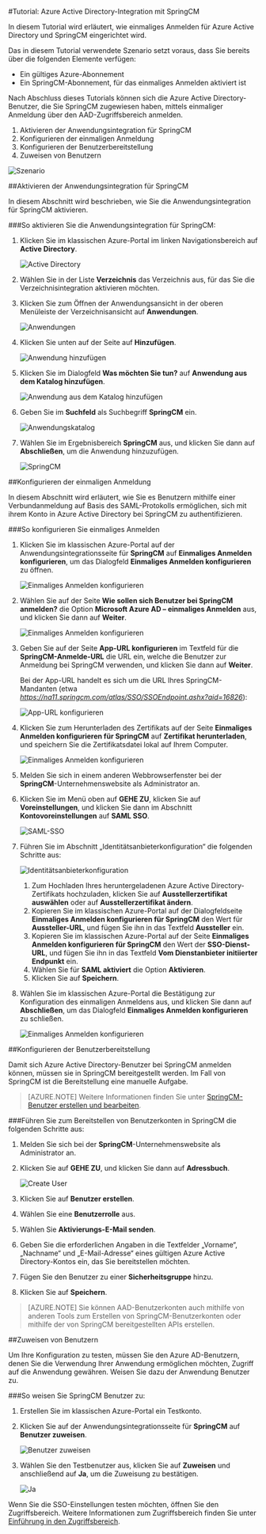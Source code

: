 <properties 
    pageTitle="Tutorial: Azure Active Directory-Integration mit SpringCM | Microsoft Azure" 
    description="Hier erfahren Sie, wie Sie Spring CM mit Azure Active Directory verwenden können, um einmaliges Anmelden, automatisierte Bereitstellung und vieles mehr zu ermöglichen." 
    services="active-directory" 
    authors="jeevansd"  
    documentationCenter="na" 
    manager="femila"/>
<tags 
    ms.service="active-directory" 
    ms.devlang="na" 
    ms.topic="article" 
    ms.tgt_pltfrm="na" 
    ms.workload="identity" 
    ms.date="09/19/2016" 
    ms.author="jeedes" />

#Tutorial: Azure Active Directory-Integration mit SpringCM
  
In diesem Tutorial wird erläutert, wie einmaliges Anmelden für Azure Active Directory und SpringCM eingerichtet wird.
  
Das in diesem Tutorial verwendete Szenario setzt voraus, dass Sie bereits über die folgenden Elemente verfügen:

-   Ein gültiges Azure-Abonnement
-   Ein SpringCM-Abonnement, für das einmaliges Anmelden aktiviert ist
  
Nach Abschluss dieses Tutorials können sich die Azure Active Directory-Benutzer, die Sie SpringCM zugewiesen haben, mittels einmaliger Anmeldung über den AAD-Zugriffsbereich anmelden.

1.  Aktivieren der Anwendungsintegration für SpringCM
2.  Konfigurieren der einmaligen Anmeldung
3.  Konfigurieren der Benutzerbereitstellung
4.  Zuweisen von Benutzern

![Szenario](./media/active-directory-saas-spring-cm-tutorial/IC797044.png "Szenario")

##Aktivieren der Anwendungsintegration für SpringCM
  
In diesem Abschnitt wird beschrieben, wie Sie die Anwendungsintegration für SpringCM aktivieren.

###So aktivieren Sie die Anwendungsintegration für SpringCM:

1.  Klicken Sie im klassischen Azure-Portal im linken Navigationsbereich auf **Active Directory**.

    ![Active Directory](./media/active-directory-saas-spring-cm-tutorial/IC700993.png "Active Directory")

2.  Wählen Sie in der Liste **Verzeichnis** das Verzeichnis aus, für das Sie die Verzeichnisintegration aktivieren möchten.

3.  Klicken Sie zum Öffnen der Anwendungsansicht in der oberen Menüleiste der Verzeichnisansicht auf **Anwendungen**.

    ![Anwendungen](./media/active-directory-saas-spring-cm-tutorial/IC700994.png "Anwendungen")

4.  Klicken Sie unten auf der Seite auf **Hinzufügen**.

    ![Anwendung hinzufügen](./media/active-directory-saas-spring-cm-tutorial/IC749321.png "Anwendung hinzufügen")

5.  Klicken Sie im Dialogfeld **Was möchten Sie tun?** auf **Anwendung aus dem Katalog hinzufügen**.

    ![Anwendung aus dem Katalog hinzufügen](./media/active-directory-saas-spring-cm-tutorial/IC749322.png "Anwendung aus dem Katalog hinzufügen")

6.  Geben Sie im **Suchfeld** als Suchbegriff **SpringCM** ein.

    ![Anwendungskatalog](./media/active-directory-saas-spring-cm-tutorial/IC797045.png "Anwendungskatalog")

7.  Wählen Sie im Ergebnisbereich **SpringCM** aus, und klicken Sie dann auf **Abschließen**, um die Anwendung hinzuzufügen.

    ![SpringCM](./media/active-directory-saas-spring-cm-tutorial/IC797046.png "SpringCM")

##Konfigurieren der einmaligen Anmeldung
  
In diesem Abschnitt wird erläutert, wie Sie es Benutzern mithilfe einer Verbundanmeldung auf Basis des SAML-Protokolls ermöglichen, sich mit ihrem Konto in Azure Active Directory bei SpringCM zu authentifizieren.

###So konfigurieren Sie einmaliges Anmelden

1.  Klicken Sie im klassischen Azure-Portal auf der Anwendungsintegrationsseite für **SpringCM** auf **Einmaliges Anmelden konfigurieren**, um das Dialogfeld **Einmaliges Anmelden konfigurieren** zu öffnen.

    ![Einmaliges Anmelden konfigurieren](./media/active-directory-saas-spring-cm-tutorial/IC797047.png "Einmaliges Anmelden konfigurieren")

2.  Wählen Sie auf der Seite **Wie sollen sich Benutzer bei SpringCM anmelden?** die Option **Microsoft Azure AD – einmaliges Anmelden** aus, und klicken Sie dann auf **Weiter**.

    ![Einmaliges Anmelden konfigurieren](./media/active-directory-saas-spring-cm-tutorial/IC797048.png "Einmaliges Anmelden konfigurieren")

3.  Geben Sie auf der Seite **App-URL konfigurieren** im Textfeld für die **SpringCM-Anmelde-URL** die URL ein, welche die Benutzer zur Anmeldung bei SpringCM verwenden, und klicken Sie dann auf **Weiter**.

    Bei der App-URL handelt es sich um die URL Ihres SpringCM-Mandanten (etwa *https://na11.springcm.com/atlas/SSO/SSOEndpoint.ashx?aid=16826*):

    ![App-URL konfigurieren](./media/active-directory-saas-spring-cm-tutorial/IC797049.png "App-URL konfigurieren")

4.  Klicken Sie zum Herunterladen des Zertifikats auf der Seite **Einmaliges Anmelden konfigurieren für SpringCM** auf **Zertifikat herunterladen**, und speichern Sie die Zertifikatsdatei lokal auf Ihrem Computer.

    ![Einmaliges Anmelden konfigurieren](./media/active-directory-saas-spring-cm-tutorial/IC797050.png "Einmaliges Anmelden konfigurieren")

5.  Melden Sie sich in einem anderen Webbrowserfenster bei der **SpringCM**-Unternehmenswebsite als Administrator an.

6.  Klicken Sie im Menü oben auf **GEHE ZU**, klicken Sie auf **Voreinstellungen**, und klicken Sie dann im Abschnitt **Kontovoreinstellungen** auf **SAML SSO**.

    ![SAML-SSO](./media/active-directory-saas-spring-cm-tutorial/IC797051.png "SAML-SSO")

7.  Führen Sie im Abschnitt „Identitätsanbieterkonfiguration“ die folgenden Schritte aus:

    ![Identitätsanbieterkonfiguration](./media/active-directory-saas-spring-cm-tutorial/IC797052.png "Identitätsanbieterkonfiguration")

    1.  Zum Hochladen Ihres heruntergeladenen Azure Active Directory-Zertifikats hochzuladen, klicken Sie auf **Ausstellerzertifikat auswählen** oder auf **Ausstellerzertifikat ändern**.
    2.  Kopieren Sie im klassischen Azure-Portal auf der Dialogfeldseite **Einmaliges Anmelden konfigurieren für SpringCM** den Wert für **Aussteller-URL**, und fügen Sie ihn in das Textfeld **Aussteller** ein.
    3.  Kopieren Sie im klassischen Azure-Portal auf der Seite **Einmaliges Anmelden konfigurieren für SpringCM** den Wert der **SSO-Dienst-URL**, und fügen Sie ihn in das Textfeld **Vom Dienstanbieter initiierter Endpunkt** ein.
    4.  Wählen Sie für **SAML aktiviert** die Option **Aktivieren**.
    5.  Klicken Sie auf **Speichern**.

8.  Wählen Sie im klassischen Azure-Portal die Bestätigung zur Konfiguration des einmaligen Anmeldens aus, und klicken Sie dann auf **Abschließen**, um das Dialogfeld **Einmaliges Anmelden konfigurieren** zu schließen.

    ![Einmaliges Anmelden konfigurieren](./media/active-directory-saas-spring-cm-tutorial/IC797053.png "Einmaliges Anmelden konfigurieren")

##Konfigurieren der Benutzerbereitstellung
  
Damit sich Azure Active Directory-Benutzer bei SpringCM anmelden können, müssen sie in SpringCM bereitgestellt werden. Im Fall von SpringCM ist die Bereitstellung eine manuelle Aufgabe.

>[AZURE.NOTE] Weitere Informationen finden Sie unter [SpringCM-Benutzer erstellen und bearbeiten](http://knowledge.springcm.com/create-and-edit-a-springcm-user).

###Führen Sie zum Bereitstellen von Benutzerkonten in SpringCM die folgenden Schritte aus:

1.  Melden Sie sich bei der **SpringCM**-Unternehmenswebsite als Administrator an.

2.  Klicken Sie auf **GEHE ZU**, und klicken Sie dann auf **Adressbuch**.

    ![Create User](./media/active-directory-saas-spring-cm-tutorial/IC797054.png "Create User")

3.  Klicken Sie auf **Benutzer erstellen**.

4.  Wählen Sie eine **Benutzerrolle** aus.

5.  Wählen Sie **Aktivierungs-E-Mail senden**.

6.  Geben Sie die erforderlichen Angaben in die Textfelder „Vorname“, „Nachname“ und „E-Mail-Adresse“ eines gültigen Azure Active Directory-Kontos ein, das Sie bereitstellen möchten.

7.  Fügen Sie den Benutzer zu einer **Sicherheitsgruppe** hinzu.

8.  Klicken Sie auf **Speichern**.

>[AZURE.NOTE] Sie können AAD-Benutzerkonten auch mithilfe von anderen Tools zum Erstellen von SpringCM-Benutzerkonten oder mithilfe der von SpringCM bereitgestellten APIs erstellen.

##Zuweisen von Benutzern
  
Um Ihre Konfiguration zu testen, müssen Sie den Azure AD-Benutzern, denen Sie die Verwendung Ihrer Anwendung ermöglichen möchten, Zugriff auf die Anwendung gewähren. Weisen Sie dazu der Anwendung Benutzer zu.

###So weisen Sie SpringCM Benutzer zu:

1.  Erstellen Sie im klassischen Azure-Portal ein Testkonto.

2.  Klicken Sie auf der Anwendungsintegrationsseite für **SpringCM** auf **Benutzer zuweisen**.

    ![Benutzer zuweisen](./media/active-directory-saas-spring-cm-tutorial/IC797055.png "Benutzer zuweisen")

3.  Wählen Sie den Testbenutzer aus, klicken Sie auf **Zuweisen** und anschließend auf **Ja**, um die Zuweisung zu bestätigen.

    ![Ja](./media/active-directory-saas-spring-cm-tutorial/IC767830.png "Ja")
  
Wenn Sie die SSO-Einstellungen testen möchten, öffnen Sie den Zugriffsbereich. Weitere Informationen zum Zugriffsbereich finden Sie unter [Einführung in den Zugriffsbereich](active-directory-saas-access-panel-introduction.md).

<!---HONumber=AcomDC_0921_2016-->